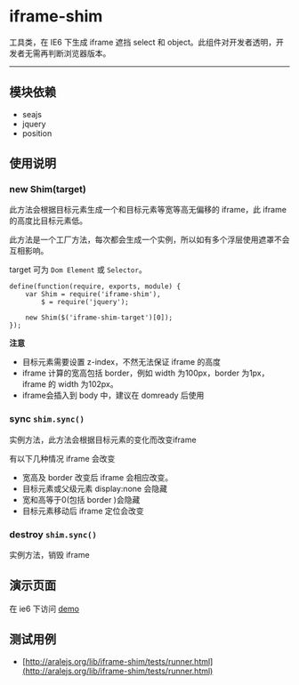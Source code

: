# iframe-shim

工具类，在 IE6 下生成 iframe 遮挡 select 和 object。此组件对开发者透明，开发者无需再判断浏览器版本。

---

## 模块依赖

* seajs
* jquery
* position

## 使用说明

### new Shim(target)

此方法会根据目标元素生成一个和目标元素等宽等高无偏移的 iframe，此 iframe 的高度比目标元素低。

此方法是一个工厂方法，每次都会生成一个实例，所以如有多个浮层使用遮罩不会互相影响。

target 可为 `Dom Element` 或 `Selector`。


```
define(function(require, exports, module) {
	var Shim = require('iframe-shim'),
		$ = require('jquery');
	
	new Shim($('iframe-shim-target')[0]);
});
```

**注意**

* 目标元素需要设置 z-index，不然无法保证 iframe 的高度
* iframe 计算的宽高包括 border，例如 width 为100px，border 为1px，iframe 的 width 为102px。
* iframe会插入到 body 中，建议在 domready 后使用


### sync `shim.sync()`

实例方法，此方法会根据目标元素的变化而改变iframe

有以下几种情况 iframe 会改变

* 宽高及 border 改变后 iframe 会相应改变。 
* 目标元素或父级元素 display:none 会隐藏
* 宽和高等于0(包括 border )会隐藏
* 目标元素移动后 iframe 定位会改变

### destroy `shim.sync()`

实例方法，销毁 iframe

## 演示页面

在 ie6 下访问 [demo](http://aralejs.org/lib/iframe-shim/examples/iframe-shim.htm)

## 测试用例

* [http://aralejs.org/lib/iframe-shim/tests/runner.html](http://aralejs.org/lib/iframe-shim/tests/runner.html)
